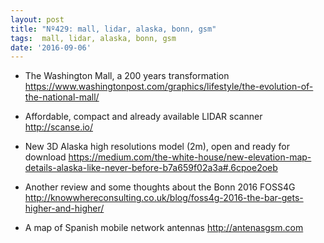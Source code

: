 ```yaml
---
layout: post
title: "Nº429: mall, lidar, alaska, bonn, gsm"
tags:  mall, lidar, alaska, bonn, gsm
date: '2016-09-06'
---
```


* The Washington Mall, a 200 years transformation
  https://www.washingtonpost.com/graphics/lifestyle/the-evolution-of-the-national-mall/

* Affordable, compact and already available LIDAR scanner
  http://scanse.io/

* New 3D Alaska high resolutions model (2m), open and ready for download
  https://medium.com/the-white-house/new-elevation-map-details-alaska-like-never-before-b7a659f02a3a#.6cpoe2oeb

* Another review and some thoughts about the Bonn 2016 FOSS4G
  http://knowwhereconsulting.co.uk/blog/foss4g-2016-the-bar-gets-higher-and-higher/

* A map of Spanish mobile network antennas
  http://antenasgsm.com
